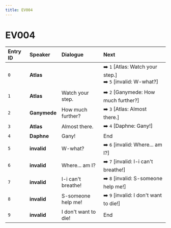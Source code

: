 ```yaml
---
title: EV004
---
```


# EV004


| Entry ID | Speaker | Dialogue | Next |
| :------- | :------ | :------- | :------------ |
| `0` | **Atlas** |  | ➡️ `1` \[Atlas: Watch your step\.\]<br>➡️ `5` \[invalid: W\-what?\] |
| `1` | **Atlas** | Watch your step\. | ➡️ `2` \[Ganymede: How much further?\] |
| `2` | **Ganymede** | How much further? | ➡️ `3` \[Atlas: Almost there\.\] |
| `3` | **Atlas** | Almost there\. | ➡️ `4` \[Daphne: Gany\!\] |
| `4` | **Daphne** | Gany\! | End |
| `5` | **invalid** | W\-what? | ➡️ `6` \[invalid: Where\.\.\. am I?\] |
| `6` | **invalid** | Where\.\.\. am I? | ➡️ `7` \[invalid: I\-i can't breathe\!\] |
| `7` | **invalid** | I\-i can't breathe\! | ➡️ `8` \[invalid: S\-someone help me\!\] |
| `8` | **invalid** | S\-someone help me\! | ➡️ `9` \[invalid: I don't want to die\!\] |
| `9` | **invalid** | I don't want to die\! | End |
